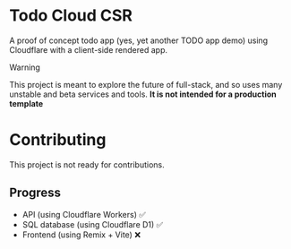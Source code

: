 # Todo Cloud CSR

A proof of concept todo app (yes, yet another TODO app demo) using Cloudflare with a client-side rendered app.

> [!WARNING]  
> This project is meant to explore the future of full-stack, and so uses many unstable and beta services and tools.
> **It is not intended for a production template**

# Contributing

This project is not ready for contributions.

## Progress

- API (using Cloudflare Workers) ✅
- SQL database (using Cloudflare D1) ✅
- Frontend (using Remix + Vite) ❌
